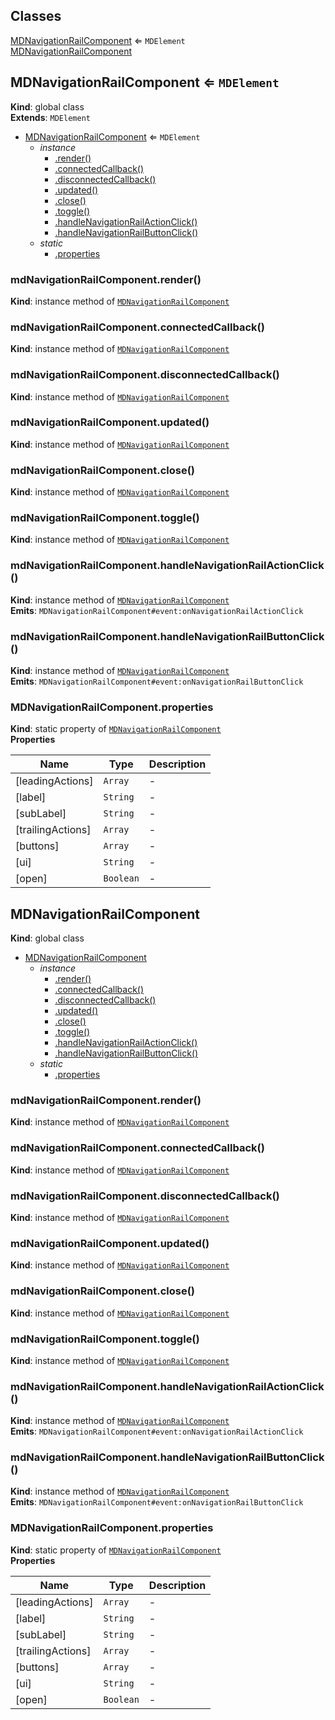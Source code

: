 ## Classes

<dl>
<dt><a href="#MDNavigationRailComponent">MDNavigationRailComponent</a> ⇐ <code>MDElement</code></dt>
<dd></dd>
<dt><a href="#MDNavigationRailComponent">MDNavigationRailComponent</a></dt>
<dd></dd>
</dl>

<a name="MDNavigationRailComponent"></a>

## MDNavigationRailComponent ⇐ <code>MDElement</code>
**Kind**: global class  
**Extends**: <code>MDElement</code>  

* [MDNavigationRailComponent](#MDNavigationRailComponent) ⇐ <code>MDElement</code>
    * _instance_
        * [.render()](#MDNavigationRailComponent+render)
        * [.connectedCallback()](#MDNavigationRailComponent+connectedCallback)
        * [.disconnectedCallback()](#MDNavigationRailComponent+disconnectedCallback)
        * [.updated()](#MDNavigationRailComponent+updated)
        * [.close()](#MDNavigationRailComponent+close)
        * [.toggle()](#MDNavigationRailComponent+toggle)
        * [.handleNavigationRailActionClick()](#MDNavigationRailComponent+handleNavigationRailActionClick)
        * [.handleNavigationRailButtonClick()](#MDNavigationRailComponent+handleNavigationRailButtonClick)
    * _static_
        * [.properties](#MDNavigationRailComponent.properties)

<a name="MDNavigationRailComponent+render"></a>

### mdNavigationRailComponent.render()
**Kind**: instance method of [<code>MDNavigationRailComponent</code>](#MDNavigationRailComponent)  
<a name="MDNavigationRailComponent+connectedCallback"></a>

### mdNavigationRailComponent.connectedCallback()
**Kind**: instance method of [<code>MDNavigationRailComponent</code>](#MDNavigationRailComponent)  
<a name="MDNavigationRailComponent+disconnectedCallback"></a>

### mdNavigationRailComponent.disconnectedCallback()
**Kind**: instance method of [<code>MDNavigationRailComponent</code>](#MDNavigationRailComponent)  
<a name="MDNavigationRailComponent+updated"></a>

### mdNavigationRailComponent.updated()
**Kind**: instance method of [<code>MDNavigationRailComponent</code>](#MDNavigationRailComponent)  
<a name="MDNavigationRailComponent+close"></a>

### mdNavigationRailComponent.close()
**Kind**: instance method of [<code>MDNavigationRailComponent</code>](#MDNavigationRailComponent)  
<a name="MDNavigationRailComponent+toggle"></a>

### mdNavigationRailComponent.toggle()
**Kind**: instance method of [<code>MDNavigationRailComponent</code>](#MDNavigationRailComponent)  
<a name="MDNavigationRailComponent+handleNavigationRailActionClick"></a>

### mdNavigationRailComponent.handleNavigationRailActionClick()
**Kind**: instance method of [<code>MDNavigationRailComponent</code>](#MDNavigationRailComponent)  
**Emits**: <code>MDNavigationRailComponent#event:onNavigationRailActionClick</code>  
<a name="MDNavigationRailComponent+handleNavigationRailButtonClick"></a>

### mdNavigationRailComponent.handleNavigationRailButtonClick()
**Kind**: instance method of [<code>MDNavigationRailComponent</code>](#MDNavigationRailComponent)  
**Emits**: <code>MDNavigationRailComponent#event:onNavigationRailButtonClick</code>  
<a name="MDNavigationRailComponent.properties"></a>

### MDNavigationRailComponent.properties
**Kind**: static property of [<code>MDNavigationRailComponent</code>](#MDNavigationRailComponent)  
**Properties**

| Name | Type | Description |
| --- | --- | --- |
| [leadingActions] | <code>Array</code> | - |
| [label] | <code>String</code> | - |
| [subLabel] | <code>String</code> | - |
| [trailingActions] | <code>Array</code> | - |
| [buttons] | <code>Array</code> | - |
| [ui] | <code>String</code> | - |
| [open] | <code>Boolean</code> | - |

<a name="MDNavigationRailComponent"></a>

## MDNavigationRailComponent
**Kind**: global class  

* [MDNavigationRailComponent](#MDNavigationRailComponent)
    * _instance_
        * [.render()](#MDNavigationRailComponent+render)
        * [.connectedCallback()](#MDNavigationRailComponent+connectedCallback)
        * [.disconnectedCallback()](#MDNavigationRailComponent+disconnectedCallback)
        * [.updated()](#MDNavigationRailComponent+updated)
        * [.close()](#MDNavigationRailComponent+close)
        * [.toggle()](#MDNavigationRailComponent+toggle)
        * [.handleNavigationRailActionClick()](#MDNavigationRailComponent+handleNavigationRailActionClick)
        * [.handleNavigationRailButtonClick()](#MDNavigationRailComponent+handleNavigationRailButtonClick)
    * _static_
        * [.properties](#MDNavigationRailComponent.properties)

<a name="MDNavigationRailComponent+render"></a>

### mdNavigationRailComponent.render()
**Kind**: instance method of [<code>MDNavigationRailComponent</code>](#MDNavigationRailComponent)  
<a name="MDNavigationRailComponent+connectedCallback"></a>

### mdNavigationRailComponent.connectedCallback()
**Kind**: instance method of [<code>MDNavigationRailComponent</code>](#MDNavigationRailComponent)  
<a name="MDNavigationRailComponent+disconnectedCallback"></a>

### mdNavigationRailComponent.disconnectedCallback()
**Kind**: instance method of [<code>MDNavigationRailComponent</code>](#MDNavigationRailComponent)  
<a name="MDNavigationRailComponent+updated"></a>

### mdNavigationRailComponent.updated()
**Kind**: instance method of [<code>MDNavigationRailComponent</code>](#MDNavigationRailComponent)  
<a name="MDNavigationRailComponent+close"></a>

### mdNavigationRailComponent.close()
**Kind**: instance method of [<code>MDNavigationRailComponent</code>](#MDNavigationRailComponent)  
<a name="MDNavigationRailComponent+toggle"></a>

### mdNavigationRailComponent.toggle()
**Kind**: instance method of [<code>MDNavigationRailComponent</code>](#MDNavigationRailComponent)  
<a name="MDNavigationRailComponent+handleNavigationRailActionClick"></a>

### mdNavigationRailComponent.handleNavigationRailActionClick()
**Kind**: instance method of [<code>MDNavigationRailComponent</code>](#MDNavigationRailComponent)  
**Emits**: <code>MDNavigationRailComponent#event:onNavigationRailActionClick</code>  
<a name="MDNavigationRailComponent+handleNavigationRailButtonClick"></a>

### mdNavigationRailComponent.handleNavigationRailButtonClick()
**Kind**: instance method of [<code>MDNavigationRailComponent</code>](#MDNavigationRailComponent)  
**Emits**: <code>MDNavigationRailComponent#event:onNavigationRailButtonClick</code>  
<a name="MDNavigationRailComponent.properties"></a>

### MDNavigationRailComponent.properties
**Kind**: static property of [<code>MDNavigationRailComponent</code>](#MDNavigationRailComponent)  
**Properties**

| Name | Type | Description |
| --- | --- | --- |
| [leadingActions] | <code>Array</code> | - |
| [label] | <code>String</code> | - |
| [subLabel] | <code>String</code> | - |
| [trailingActions] | <code>Array</code> | - |
| [buttons] | <code>Array</code> | - |
| [ui] | <code>String</code> | - |
| [open] | <code>Boolean</code> | - |

